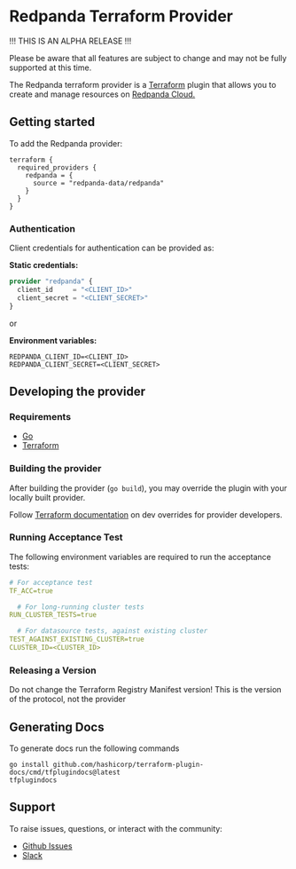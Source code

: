 # Redpanda Terraform Provider

!!! THIS IS AN ALPHA RELEASE !!!

Please be aware that all features are subject to change and may not be fully supported at this time.

The Redpanda terraform provider is a [Terraform](https://www.terraform.io/) plugin that allows you to create
and manage resources on [Redpanda Cloud.](https://redpanda.com/redpanda-cloud)

## Getting started

To add the Redpanda provider:

```hcl
terraform {
  required_providers {
    redpanda = {
      source = "redpanda-data/redpanda"
    }
  }
}
```

### Authentication

Client credentials for authentication can be provided as:

**Static credentials:**

```terraform
provider "redpanda" {
  client_id     = "<CLIENT_ID>"
  client_secret = "<CLIENT_SECRET>"
}
```

or

**Environment variables:**

```
REDPANDA_CLIENT_ID=<CLIENT_ID>
REDPANDA_CLIENT_SECRET=<CLIENT_SECRET>
```

## Developing the provider

### Requirements

- [Go](https://go.dev/)
- [Terraform](https://www.terraform.io/)

### Building the provider

After building the provider (`go build`), you may override the plugin with your
locally built provider.

Follow [Terraform documentation](https://developer.hashicorp.com/terraform/cli/config/config-file#development-overrides-for-provider-developers)
on dev overrides for provider developers.

### Running Acceptance Test

The following environment variables are required to run the acceptance tests:

```yaml
# For acceptance test
TF_ACC=true

  # For long-running cluster tests
RUN_CLUSTER_TESTS=true

  # For datasource tests, against existing cluster
TEST_AGAINST_EXISTING_CLUSTER=true
CLUSTER_ID=<CLUSTER_ID>
```

### Releasing a Version

Do not change the Terraform Registry Manifest version! This is the version of the protocol, not the provider

## Generating Docs

To generate docs run the following commands

```shell
go install github.com/hashicorp/terraform-plugin-docs/cmd/tfplugindocs@latest
tfplugindocs
```

## Support

To raise issues, questions, or interact with the community:

- [Github Issues ](https://github.com/redpanda-data/terraform-provider-redpanda/issues)
- [Slack](https://redpanda.com/slack) 

